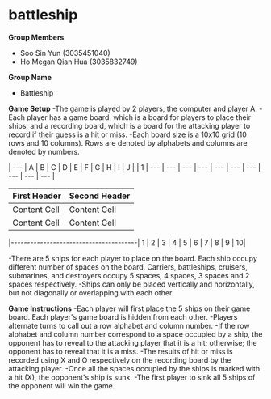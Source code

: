 # battleship

**Group Members**

- Soo Sin Yun (3035451040)
- Ho Megan Qian Hua (3035832749)

**Group Name**
- Battleship

**Game Setup**
-The game is played by 2 players, the computer and player A.
-Each player has a game board, which is a board for players to place their ships, and a recording board, which is a board for the attacking player to record if their guess is a hit or miss.
-Each board size is a 10x10 grid (10 rows and 10 columns). Rows are denoted by alphabets and columns are denoted by numbers.

| --- | A | B | C | D | E | F | G | H | I | J |
| 1 | --- | --- | --- | --- | --- | --- | --- | --- | --- | --- | 

| First Header  | Second Header |
| ------------- | ------------- |
| Content Cell  | Content Cell  |
| Content Cell  | Content Cell  |
  
  |---------------------------------------|
1 | 
2 |
3 |
4 |
5 |
6 |
7 |
8 |
9 |
10|




-There are 5 ships for each player to place on the board. Each ship occupy different number of spaces on the board. Carriers, battleships, cruisers, submarines, and destroyers occupy 5 spaces, 4 spaces, 3 spaces and 2 spaces respectively.
-Ships can only be placed vertically and horizontally, but not diagonally or overlapping with each other.

**Game Instructions**
-Each player will first place the 5 ships on their game board. Each player's game board is hidden from each other.
-Players alternate turns to call out a row alphabet and column number. 
-If the row alphabet and column number correspond to a space occupied by a ship, the opponent has to reveal to the attacking player that it is a hit; otherwise; the opponent has to reveal that it is a miss.
-The results of hit or miss is recorded using X and O respectively on the recording board by the attacking player.
-Once all the spaces occupied by the ships is marked with a hit (X), the opponent's ship is sunk.
-The first player to sink all 5 ships of the opponent will win the game.

